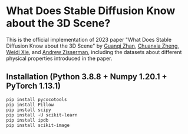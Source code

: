 # What Does Stable Diffusion Know about the 3D Scene?

This is the official implementation of 2023 paper "What Does Stable Diffusion Know about the 3D Scene" by <a href="https://championchess.github.io/" target="_blank">Guanqi Zhan</a>, <a href="https://chuanxiaz.com" target="_blank">Chuanxia Zheng</a>, <a href="https://weidixie.github.io/" target="_blank">Weidi Xie</a>, and <a href="https://scholar.google.com/citations?user=UZ5wscMAAAAJ&hl=en" target="_blank">Andrew Zisserman</a>, including the datasets about different physical properties introduced in the paper.


## Installation (Python 3.8.8 + Numpy 1.20.1 + PyTorch 1.13.1)

```
pip install pycocotools
pip install Pillow
pip install scipy
pip install -U scikit-learn
pip install ipdb
pip install scikit-image
```



